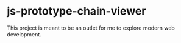 # js-prototype-chain-viewer

This project is meant to be an outlet for me to explore modern web development.
